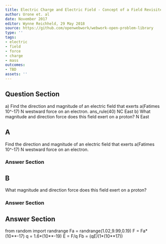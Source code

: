 ```yaml
---
title: Electric Charge and Electric Field - Concept of a Field Revisited
author: Urone et. al
date: November 2017
editor: Wynne Reichheld, 29 May 2018
source: https://github.com/openwebwork/webwork-open-problem-library
type: ''
tags:
- electric
- field
- force
- charge
- mass
outcomes:
- TBD
assets: ''
---
```


## Question Section 

a) Find the direction and magnitude of an electric field that exerts a(Fatimes 10^-17) N westward force on an electron.
ans_rule(40) NC East
b) What magnitude and direction force does this field exert on a proton?
 N East
## A
Find the direction and magnitude of an electric field that exerts a(Fatimes 10^-17) N westward force on an electron.
### Answer Section
## B
What magnitude and direction force does this field exert on a proton?
### Answer Section


## Answer Section

from random import randrange
Fa = randrange(1.02,9.99,0.19) 
F = Fa*(10**-17)
q = 1.6*(10**-19)
E = F/q
Fb = (q*E)*(1*(10**17))